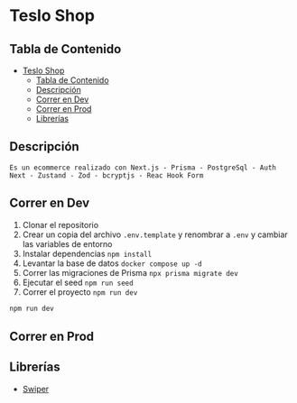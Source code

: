 # Teslo Shop 

## Tabla de Contenido
- [Teslo Shop](#teslo-shop)
  - [Tabla de Contenido](#tabla-de-contenido)
  - [Descripción](#descripción)
  - [Correr en Dev](#correr-en-dev)
  - [Correr en Prod](#correr-en-prod)
  - [Librerías](#librerías)

## Descripción
    Es un ecommerce realizado con Next.js - Prisma - PostgreSql - Auth Next - Zustand - Zod - bcryptjs - Reac Hook Form


## Correr en Dev
1. Clonar el repositorio
2. Crear un copia del archivo ```.env.template``` y renombrar a ```.env``` y cambiar las variables de entorno
3. Instalar dependencias ```npm install``` 
4. Levantar la base de datos ```docker compose up -d```
5. Correr las migraciones de Prisma ```npx prisma migrate dev```
6. Ejecutar el seed ```npm run seed```
7. Correr el proyecto ```npm run dev```



```bash
npm run dev
```

## Correr en Prod



## Librerías 
- [Swiper](https://swiperjs.com/)
